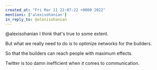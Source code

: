 ```yaml
---
created_at: "Fri Mar 11 22:07:22 +0000 2022"
mentions: ['alexisohanian']
in_reply_to: @alexisohanian
---
```


@alexisohanian I think that's true to some extent. 

But what we really need to do is to optimize networks for the builders.

So that the builders can reach people with maximum effects.

Twitter is too damn inefficient when it comes to communication.